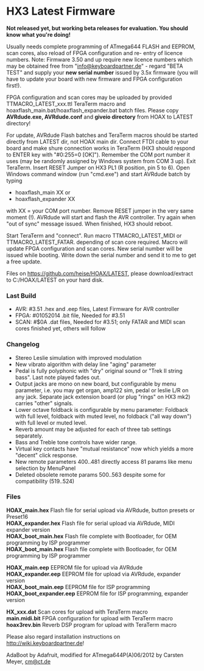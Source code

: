 HX3 Latest Firmware
===================

<b>Not released yet, but working beta releases for evaluation. You should know what you're doing!</b>

Usually needs complete programming of ATmega644 FLASH and EEPROM, scan cores, also reload of FPGA configuration and re-
entry of licence numbers. Note: Firmware 3.50 and up require new licence numbers which may be obtained free from 
"info@keyboardpartner.de" - regard "BETA TEST" and supply your <b>new serial number</b> issued by 3.5x firmware (you 
will have to update your board with new firmware and FPGA configuration first!).

FPGA configuration and scan cores may be uploaded by provided TTMACRO_LATEST_xxx.ttl TeraTerm macro and 
hoaxflash_main.bat/hoaxflash_expander.bat batch files. Please copy <b>AVRdude.exe, AVRdude.conf</b> and <b>giveio 
directory</b> from HOAX to LATEST directory!

For update, AVRdude Flash batches and TeraTerm macros should be started directly from LATEST dir, not HOAX main dir. Connect FTDI cable to your board and make shure connection works in TeraTerm (HX3 should respond to ENTER key with "#0:255=0 [OK]"). Remember the COM port number it uses (may be randomly assigned by Windows system from COM 3 up). Exit TeraTerm. Insert RESET Jumper on HX3 PL1 (R position, pin 5 to 6). Open Windows command window (run "cmd.exe") and start AVRdude batch by typing

* hoaxflash_main XX 
or
* hoaxflash_expander XX 

with XX = your COM port number. Remove RESET jumper in the very same moment (!). AVRdude will start and flash the AVR controller. Try again when "out of sync" message issued. When finished, HX3 should reboot.

Start TeraTerm and "connect". Run macro TTMACRO_LATEST_MIDI or TTMACRO_LATEST_FATAR. depending of scan core required. Macro will update FPGA configuration and scan cores. New serial number will be issued while booting. Write down the serial number and send it to me to get a free update.

Files on https://github.com/heise/HOAX/LATEST, please download/extract to C:/HOAX/LATEST on your hard disk.

### Last Build

* AVR:  #3.51       .hex and .eep files, Latest Firmware for AVR controller
* FPGA: #01052014   .bit file, Needed for #3.51
* SCAN: #$0A        .dat files, Needed for #3.51; only FATAR and MIDI scan cores finished yet, others will follow 

### Changelog

* Stereo Leslie simulation with improved modulation
* New vibrato algorithm with delay line "aging" parameter
* Pedal is fully polyphonic with "dry" original sound or "Trek II string bass". Last note played fades out.
* Output jacks are mono on new board, but configurable by menu parameter, i.e. you may get organ, amp122 sim, pedal or leslie L/R on any jack. Separate jack extension board (or plug "rings" on HX3 mk2) carries "other" signals.
* Lower octave foldback is configurable by menu parameter: Foldback with full level, foldback with muted level, no foldback ("all way down") with full level or muted level.
* Reverb amount may be adjusted for each of three tab settings separately.
* Bass and Treble tone controls have wider range. 
* Virtual key contacts have "mutual resistance" now which yields a more "decent" click response.
* New remote parameters 400..481 directly access 81 params like menu selection by MenuPanel
* Deleted obsolete remote params 500..563 despite some for compatibility (519..524)

### Files

<b>HOAX_main.hex</b> Flash file for serial upload via AVRdude, button presets or Preset16<br>
<b>HOAX_expander.hex</b> Flash file for serial upload via AVRdude, MIDI expander version<br>
<b>HOAX_boot_main.hex</b> Flash file complete with Bootloader, for OEM programming by ISP programmer<br>
<b>HOAX_boot_main.hex</b> Flash file complete with Bootloader, for OEM programming by ISP programmer<br>

<b>HOAX_main.eep</b> EEPROM file for upload via AVRdude<br>
<b>HOAX_expander.eep</b> EEPROM file for upload via AVRdude, expander version<br>
<b>HOAX_boot_main.eep</b> EEPROM file for ISP programming<br>
<b>HOAX_boot_expander.eep</b> EEPROM file for ISP programming, expander version<br>

<b>HX_xxx.dat</b>  Scan cores for upload with TeraTerm macro<br>
<b>main.midi.bit</b>  FPGA configuration for upload with TeraTerm macro<br>
<b>hoax3rev.bin</b>  Reverb DSP program for upload with TeraTerm macro<br>

Please also regard installation instructions on http://wiki.keyboardpartner.de!

AdaBoot by Adafruit, modified for ATmega644P(A)06/2012 by Carsten Meyer, cm@ct.de
